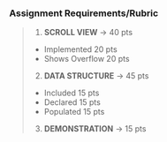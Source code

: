 ### Assignment Requirements/Rubric
> 1. <p><b>SCROLL VIEW</b> -> 40 pts</p>
>	- Implemented 20 pts
>	- Shows Overflow	20 pts	
> 2. <p><b>DATA STRUCTURE</b> -> 45 pts</p>
> - Included 15 pts
> - Declared 15 pts
> - Populated	15 pts
> 3. <p><b>DEMONSTRATION</b> -> 15 pts</p>
